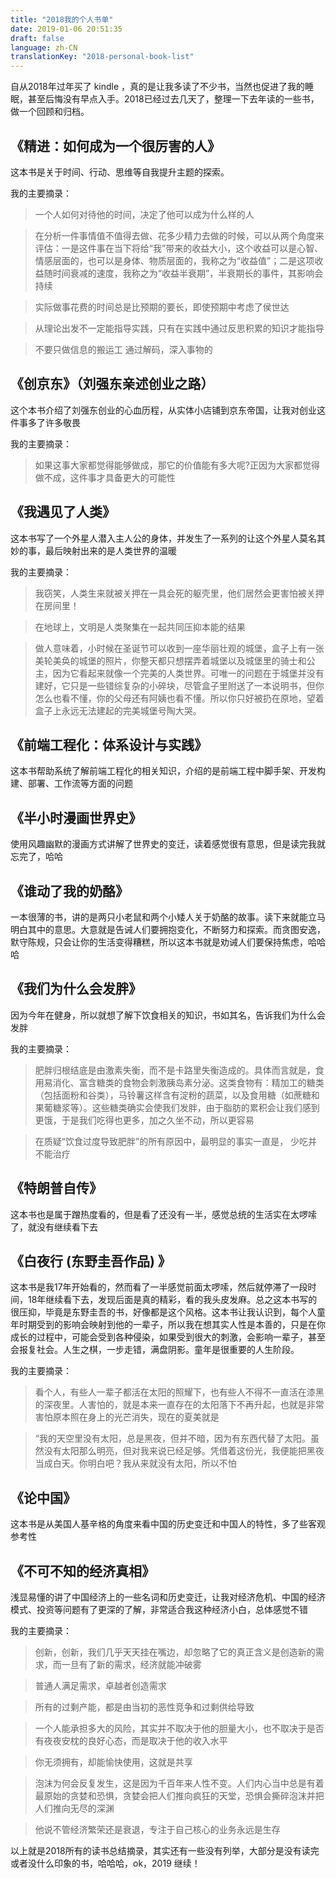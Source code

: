 ```yaml
---
title: "2018我的个人书单"
date: 2019-01-06 20:51:35
draft: false
language: zh-CN
translationKey: "2018-personal-book-list"
---
```



自从2018年过年买了 kindle ，真的是让我多读了不少书，当然也促进了我的睡眠，甚至后悔没有早点入手。2018已经过去几天了，整理一下去年读的一些书，做一个回顾和归档。

## 《精进：如何成为一个很厉害的人》
这本书是关于时间、行动、思维等自我提升主题的探索。

我的主要摘录：
 
 > 一个人如何对待他的时间，决定了他可以成为什么样的人

 > 在分析一件事情值不值得去做、花多少精力去做的时候，可以从两个角度来评估：一是这件事在当下将给“我”带来的收益大小，这个收益可以是心智、情感层面的，也可以是身体、物质层面的，我称之为“收益值”；二是这项收益随时间衰减的速度，我称之为“收益半衰期”，半衰期长的事件，其影响会持续

 >实际做事花费的时间总是比预期的要长，即使预期中考虑了侯世达

 > 从理论出发不一定能指导实践，只有在实践中通过反思积累的知识才能指导

 > 不要只做信息的搬运工 通过解码，深入事物的

## 《创京东》（刘强东亲述创业之路）

这个本书介绍了刘强东创业的心血历程，从实体小店铺到京东帝国，让我对创业这件事多了许多敬畏

我的主要摘录：
> 如果这事大家都觉得能够做成，那它的价值能有多大呢?正因为大家都觉得做不成，这件事才具备更大的可能性

## 《我遇见了人类》

这本书写了一个外星人潜入主人公的身体，并发生了一系列的让这个外星人莫名其妙的事，最后映射出来的是人类世界的温暖

我的主要摘录：

> 我窃笑，人类生来就被关押在一具会死的躯壳里，他们居然会更害怕被关押在房间里！

> 在地球上，文明是人类聚集在一起共同压抑本能的结果

> 做人意味着，小时候在圣诞节可以收到一座华丽壮观的城堡，盒子上有一张美轮美奂的城堡的照片，你整天都只想摆弄着城堡以及城堡里的骑士和公主，因为它看起来就像一个完美的人类世界。可唯一的问题在于城堡并没有建好，它只是一些错综复杂的小碎块，尽管盒子里附送了一本说明书，但你怎么也看不懂，你的父母还有阿姨也看不懂。所以你只好被扔在原地，望着盒子上永远无法建起的完美城堡号陶大哭。


## 《前端工程化：体系设计与实践》
这本书帮助系统了解前端工程化的相关知识，介绍的是前端工程中脚手架、开发构建、部署、工作流等方面的问题

## 《半小时漫画世界史》
使用风趣幽默的漫画方式讲解了世界史的变迁，读着感觉很有意思，但是读完我就忘完了，哈哈

## 《谁动了我的奶酪》
一本很薄的书，讲的是两只小老鼠和两个小矮人关于奶酪的故事。读下来就能立马明白其中的意思。大意就是告诫人们要拥抱变化，不断努力和探索。而贪图安逸，默守陈规，只会让你的生活变得糟糕，所以这本书就是劝诫人们要保持焦虑，哈哈哈

## 《我们为什么会发胖》
因为今年在健身，所以就想了解下饮食相关的知识，书如其名，告诉我们为什么会发胖

我的主要摘录：
> 肥胖归根结底是由激素失衡，而不是卡路里失衡造成的。具体而言就是，食用易消化、富含糖类的食物会刺激胰岛素分泌。这类食物有：精加工的糖类（包括面粉和谷类），马铃薯这样含有淀粉的蔬菜，以及食用糖（如蔗糖和果葡糖浆等）。这些糖类确实会使我们发胖，由于脂肪的累积会让我们感到更饿，于是我们吃得也更多，加之久坐不动，所以更容易

> 在质疑“饮食过度导致肥胖”的所有原因中，最明显的事实一直是， 少吃并不能治疗

## 《特朗普自传》

这本书也是属于蹭热度看的，但是看了还没有一半，感觉总统的生活实在太啰嗦了，就没有继续看下去

## 《白夜行 (东野圭吾作品) 》
这本书是我17年开始看的，然而看了一半感觉前面太啰嗦，然后就停滞了一段时间，18年继续看下去，发现后面是真的精彩，看的我头皮发麻。总之这本书写的很压抑，毕竟是东野圭吾的书，好像都是这个风格。这本书让我认识到，每个人童年时期受到的影响会映射到他的一辈子，所以我在想其实人性是本善的，只是在你成长的过程中，可能会受到各种侵染，如果受到很大的刺激，会影响一辈子，甚至会报复社会。人生之棋，一步走错，满盘阴影。童年是很重要的人生阶段。

我的主要摘录：

> 看个人，有些人一辈子都活在太阳的照耀下，也有些人不得不一直活在漆黑的深夜里。人害怕的，就是本来一直存在的太阳落下不再升起，也就是非常害怕原本照在身上的光芒消失，现在的夏美就是

>“我的天空里没有太阳，总是黑夜，但并不暗，因为有东西代替了太阳。虽然没有太阳那么明亮，但对我来说已经足够。凭借着这份光，我便能把黑夜当成白天。你明白吧？我从来就没有太阳，所以不怕

## 《论中国》
这本书是从美国人基辛格的角度来看中国的历史变迁和中国人的特性，多了些客观参考性

## 《不可不知的经济真相》
浅显易懂的讲了中国经济上的一些名词和历史变迁，让我对经济危机、中国的经济模式、投资等问题有了更深的了解，非常适合我这种经济小白，总体感觉不错

我的主要摘录：
> 创新，创新，我们几乎天天挂在嘴边，却忽略了它的真正含义是创造新的需求，而一旦有了新的需求，经济就能冲破雾

> 普通人满足需求，卓越者创造需求

> 所有的过剩产能，都是由当初的恶性竞争和过剩供给导致

> 一个人能承担多大的风险，其实并不取决于他的胆量大小，也不取决于是否有夜夜安枕的良好心态，而是取决于他的收入水平

> 你无须拥有，却能愉快使用，这就是共享

>泡沫为何会反复发生，这是因为千百年来人性不变。人们内心当中总是有着最原始的贪婪和恐惧，贪婪会把人们推向疯狂的天堂，恐惧会撕碎泡沫并把人们推向无尽的深渊

>他说不管经济繁荣还是衰退，专注于自己核心的业务永远是生存


以上就是2018所有的读书总结摘录，其实还有一些没有列举，大部分是没有读完或者没什么印象的书，哈哈哈，ok，2019 继续！